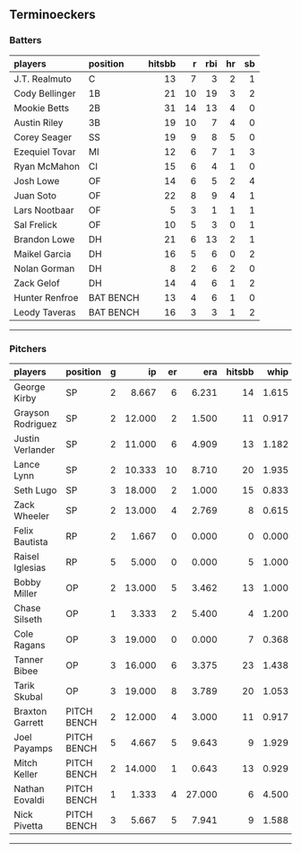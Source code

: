 ## Terminoeckers

### Batters

 
|players        |position  | hitsbb|  r| rbi| hr| sb| 
|:--------------|:---------|------:|--:|---:|--:|--:| 
|J.T. Realmuto  |C         |     13|  7|   3|  2|  1| 
|Cody Bellinger |1B        |     21| 10|  19|  3|  2| 
|Mookie Betts   |2B        |     31| 14|  13|  4|  0| 
|Austin Riley   |3B        |     19| 10|   7|  4|  0| 
|Corey Seager   |SS        |     19|  9|   8|  5|  0| 
|Ezequiel Tovar |MI        |     12|  6|   7|  1|  3| 
|Ryan McMahon   |CI        |     15|  6|   4|  1|  0| 
|Josh Lowe      |OF        |     14|  6|   5|  2|  4| 
|Juan Soto      |OF        |     22|  8|   9|  4|  1| 
|Lars Nootbaar  |OF        |      5|  3|   1|  1|  1| 
|Sal Frelick    |OF        |     10|  5|   3|  0|  1| 
|Brandon Lowe   |DH        |     21|  6|  13|  2|  1| 
|Maikel Garcia  |DH        |     16|  5|   6|  0|  2| 
|Nolan Gorman   |DH        |      8|  2|   6|  2|  0| 
|Zack Gelof     |DH        |     14|  4|   6|  1|  2| 
|Hunter Renfroe |BAT BENCH |     13|  4|   6|  1|  0| 
|Leody Taveras  |BAT BENCH |     16|  3|   3|  1|  2| 

* * *

### Pitchers

 
|players           |position    |  g|     ip| er|    era| hitsbb|  whip| so|  w| sv| 
|:-----------------|:-----------|--:|------:|--:|------:|------:|-----:|--:|--:|--:| 
|George Kirby      |SP          |  2|  8.667|  6|  6.231|     14| 1.615| 12|  0|  0| 
|Grayson Rodriguez |SP          |  2| 12.000|  2|  1.500|     11| 0.917| 13|  2|  0| 
|Justin Verlander  |SP          |  2| 11.000|  6|  4.909|     13| 1.182| 10|  1|  0| 
|Lance Lynn        |SP          |  2| 10.333| 10|  8.710|     20| 1.935|  2|  1|  0| 
|Seth Lugo         |SP          |  3| 18.000|  2|  1.000|     15| 0.833| 14|  2|  0| 
|Zack Wheeler      |SP          |  2| 13.000|  4|  2.769|      8| 0.615| 20|  1|  0| 
|Felix Bautista    |RP          |  2|  1.667|  0|  0.000|      0| 0.000|  1|  0|  1| 
|Raisel Iglesias   |RP          |  5|  5.000|  0|  0.000|      5| 1.000|  6|  0|  3| 
|Bobby Miller      |OP          |  2| 13.000|  5|  3.462|     13| 1.000|  9|  2|  0| 
|Chase Silseth     |OP          |  1|  3.333|  2|  5.400|      4| 1.200|  3|  0|  0| 
|Cole Ragans       |OP          |  3| 19.000|  0|  0.000|      7| 0.368| 27|  2|  0| 
|Tanner Bibee      |OP          |  3| 16.000|  6|  3.375|     23| 1.438| 17|  1|  0| 
|Tarik Skubal      |OP          |  3| 19.000|  8|  3.789|     20| 1.053| 23|  1|  0| 
|Braxton Garrett   |PITCH BENCH |  2| 12.000|  4|  3.000|     11| 0.917|  4|  1|  0| 
|Joel Payamps      |PITCH BENCH |  5|  4.667|  5|  9.643|      9| 1.929|  4|  0|  0| 
|Mitch Keller      |PITCH BENCH |  2| 14.000|  1|  0.643|     13| 0.929| 14|  1|  0| 
|Nathan Eovaldi    |PITCH BENCH |  1|  1.333|  4| 27.000|      6| 4.500|  1|  0|  0| 
|Nick Pivetta      |PITCH BENCH |  3|  5.667|  5|  7.941|      9| 1.588| 10|  1|  1| 


* * *


